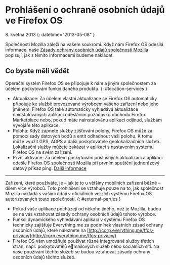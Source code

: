 # Prohlášení o ochraně osobních údajů ve Firefox OS

8. května 2013
{: datetime="2013-05-08" }

Společnosti Mozilla záleží na vašem soukromí. Když nám Firefox OS odesílá informace, naše [Zásady ochrany osobních údajů společnosti Mozilla](http://www.mozilla.org/en-US/privacy/) popisují, jak s těmito informacemi budeme nakládat.

## Co byste měli vědět

Operační systém Firefox OS se připojuje k nám a jiným společnostem za účelem poskytování funkcí daného produktu.
{: #location-services }

* Aktualizace: Za účelem vlastní aktualizace se Firefox OS automaticky připojuje ke službě provozované výrobcem vašeho zařízení nebo jeho jménem. Firefox OS také automaticky vyhledává aktualizace nainstalovaných aplikací odesláním požadavku obchodu Firefox Marketplace nebo, pokud máte nainstalovánu aplikaci odjinud, službám vývojáře této aplikace.
* Poloha: Když zapnete služby zjišťování polohy, Firefox OS může za pomocí sady datových bodů a entit odhadnout vaši polohu. K tomu může využít GPS, AGPS a další poskytovatele geolokalizačních služeb. Lokalizační služby můžete zakázat v aplikaci s nastavením systému Firefox OS na svém zařízení.
* První aktivace: Za účelem poskytování příslušných aktualizací a aplikací odešle Firefox OS společnosti Mozilla při prvním spuštění jednorázový datový příkaz ping. [Další informace](https://wiki.mozilla.org/FirefoxOS/Metrics)

---------------------------------------

Zařízení, které používáte, je – jak je to u většiny mobilních zařízení běžné – dílem více výrobců. Toto prohlášení se vztahuje pouze na to, jak společnost Mozilla nakládá s vašimi údaji v oficiálních verzích systému Firefox OS autorizovaných touto společností.
{: #external-parties }

* Pokud vaše aplikace pocházejí od někoho jiného, než je Mozilla, budou se na vás vztahovat zásady ochrany osobních údajů tohoto výrobce.
* Funkci dynamického vyhledávání aplikací v systému Firefox OS technicky zajišťuje Everything.me za podmínek vlastních zásad ochrany osobních údajů, které naleznete na [http://corp.everything.me/ffos-privacy/](http://corp.everything.me/ffos-privacy/).
* Firefox OS vám umožňuje používat různé integrované služby třetích stran, např. poskytovatelů emailových služeb nebo sociálních sítí. Na vaše používání těchto služeb se budou vztahovat zásady ochrany osobních údajů těchto služeb.
